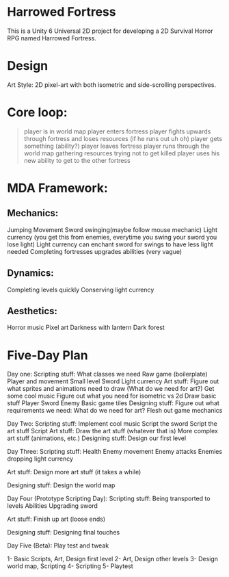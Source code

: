 # Harrowed Fortress

This is a Unity 6 Universal 2D project for developing a 2D Survival Horror RPG named Harrowed Fortress.

# Design

Art Style: 2D pixel-art with both isometric and side-scrolling perspectives.

# Core loop:
> player is in world map
> player enters fortress
> player fights upwards through fortress and loses resources (if he runs out uh oh)
> player gets something (ability?)
> player leaves fortress
> player runs through the world map gathering resources trying not to get killed
> player uses his new ability to get to the other fortress

# MDA Framework:

## Mechanics: 
Jumping
Movement
Sword swinging(maybe follow mouse mechanic)
Light currency (you get this from enemies, everytime you swing your sword you lose light)
Light currency can enchant sword for swings to have less light needed
Completing fortresses upgrades abilities (very vague)
## Dynamics:
Completing levels quickly
Conserving light currency
## Aesthetics:
Horror music
Pixel art
Darkness with lantern
Dark forest


# Five-Day Plan
Day one:
Scripting stuff:
What classes we need
Raw game (boilerplate)
Player and movement
Small level
Sword
Light currency
Art stuff:
Figure out what sprites and animations need to draw (What do we need for art?)
Get some cool music
Figure out what you need for isometric vs 2d
Draw basic stuff
Player
Sword
Enemy
Basic game tiles
Designing stuff:
Figure out what requirements we need:
What do we need for art?
Flesh out game mechanics

Day Two:
Scripting stuff:
Implement cool music
Script the sword
Script the art stuff
Script
Art stuff:
Draw the art stuff (whatever that is)
More complex art stuff (animations, etc.)
Designing stuff:
Design our first level

Day Three:
Scripting stuff:
Health
Enemy movement
Enemy attacks
Enemies dropping light currency

Art stuff:
Design more art stuff (it takes a while)

Designing stuff:
Design the world map

Day Four (Prototype Scripting Day):
Scripting stuff:
Being transported to levels
Abilities
Upgrading sword

Art stuff:
Finish up art (loose ends)

Designing stuff:
Designing final touches

Day Five (Beta):
Play test and tweak


1- Basic Scripts, Art, Design first level
2- Art, Design other levels
3- Design world map, Scripting
4- Scripting
5- Playtest

